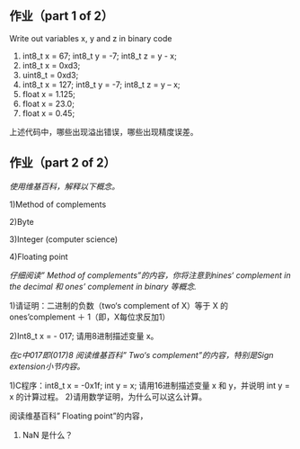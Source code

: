 ## 作业（part 1 of 2）
Write out variables x, y and z in binary code
1) int8_t x = 67; int8_t y = -7; int8_t z = y - x;
2) int8_t x = 0xd3;
3) uint8_t = 0xd3;
4) int8_t x = 127; int8_t y = -7; int8_t z = y – x;
5) float x = 1.125;
6) float x = 23.0;
7) float x = 0.45;

上述代码中，哪些出现溢出错误，哪些出现精度误差。


## 作业（part 2 of 2）

*使用维基百科，解释以下概念。*

1)Method of complements

2)Byte

3)Integer (computer science)

4)Floating point

*仔细阅读” Method of complements”的内容，你将注意到nines‘ complement in the decimal 和 ones’ complement in binary 等概念.*

1)请证明：二进制的负数（two‘s complement of X）等于 X 的 ones’complement ＋ 1（即，X每位求反加1）

2)Int8_t x = - 017; 请用8进制描述变量 x。

*在c中017即(017)8 阅读维基百科” Two‘s complement”的内容，特别是Sign extension小节内容。*

1)C程序：int8_t x = -0x1f; int y = x; 请用16进制描述变量 x 和 y，并说明 int
y = x 的计算过程。
2)请用数学证明，为什么可以这么计算。

阅读维基百科” Floating point”的内容，

1) NaN 是什么？
